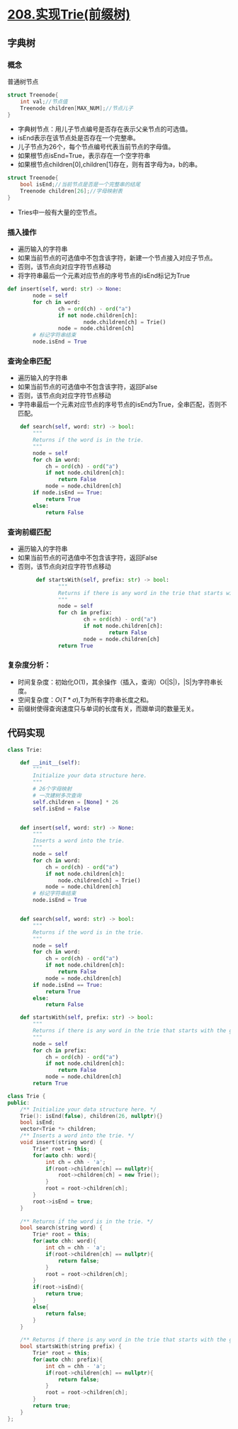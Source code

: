 # [208.实现Trie(前缀树)](https://leetcode-cn.com/problems/implement-trie-prefix-tree/)

## 字典树

### 概念
普通树节点
``` cpp
struct Treenode{
	int val;//节点值
	Treenode children[MAX_NUM];//节点儿子
}
```
+ 字典树节点：用儿子节点编号是否存在表示父亲节点的可选值。
+ isEnd表示在该节点处是否存在一个完整串。
+ 儿子节点为26个，每个节点编号代表当前节点的字母值。
+ 如果根节点isEnd=True，表示存在一个空字符串
+ 如果根节点children[0],children[1]存在，则有首字母为a，b的串。
``` cpp
struct Treenode{
	bool isEnd;//当前节点是否是一个完整串的结尾
	Treenode children[26];//字母映射表
}
```
+ Tries中一般有大量的空节点。
### 插入操作
+ 遍历输入的字符串
+ 如果当前节点的可选值中不包含该字符，新建一个节点接入对应子节点。
+ 否则，该节点向对应字符节点移动
+ 将字符串最后一个元素对应节点的序号节点的isEnd标记为True

``` python
def insert(self, word: str) -> None:
		node = self
		for ch in word:
				ch = ord(ch) - ord("a")
				if not node.children[ch]:
						node.children[ch] = Trie()
				node = node.children[ch]
		# 标记字符串结束
		node.isEnd = True
```

### 查询全串匹配
+ 遍历输入的字符串
+ 如果当前节点的可选值中不包含该字符，返回False
+ 否则，该节点向对应字符节点移动
+ 字符串最后一个元素对应节点的序号节点的isEnd为True，全串匹配，否则不匹配。

``` python
    def search(self, word: str) -> bool:
        """
        Returns if the word is in the trie.
        """
        node = self
        for ch in word:
            ch = ord(ch) - ord("a")
            if not node.children[ch]:
                return False
            node = node.children[ch]
        if node.isEnd == True:
            return True
        else:
            return False
```

### 查询前缀匹配
+ 遍历输入的字符串
+ 如果当前节点的可选值中不包含该字符，返回False
+ 否则，该节点向对应字符节点移动

``` python
		 def startsWith(self, prefix: str) -> bool:
				"""
				Returns if there is any word in the trie that starts with the given prefix.
				"""
				node = self
				for ch in prefix:
						ch = ord(ch) - ord("a")
						if not node.children[ch]:
								return False
						node = node.children[ch]
				return True
```

### 复杂度分析：
+ 时间复杂度：初始化O(1)，其余操作（插入，查询）O(|S|)，|S|为字符串长度。
+ 空间复杂度：$O(T*\sigma)$,T为所有字符串长度之和。
+ 前缀树使得查询速度只与单词的长度有关，而跟单词的数量无关。

## 代码实现

``` python
class Trie:

    def __init__(self):
        """
        Initialize your data structure here.
        """
        # 26个字母映射
        # 一次建树多次查询
        self.children = [None] * 26
        self.isEnd = False


    def insert(self, word: str) -> None:
        """
        Inserts a word into the trie.
        """
        node = self
        for ch in word:
            ch = ord(ch) - ord("a")
            if not node.children[ch]:
                node.children[ch] = Trie()
            node = node.children[ch]
        # 标记字符串结束
        node.isEnd = True


    def search(self, word: str) -> bool:
        """
        Returns if the word is in the trie.
        """
        node = self
        for ch in word:
            ch = ord(ch) - ord("a")
            if not node.children[ch]:
                return False
            node = node.children[ch]
        if node.isEnd == True:
            return True
        else:
            return False

    def startsWith(self, prefix: str) -> bool:
        """
        Returns if there is any word in the trie that starts with the given prefix.
        """
        node = self
        for ch in prefix:
            ch = ord(ch) - ord("a")
            if not node.children[ch]:
                return False
            node = node.children[ch]
        return True
```

``` cpp
class Trie {
public:
    /** Initialize your data structure here. */
    Trie(): isEnd(false), children(26, nullptr){}
    bool isEnd;
    vector<Trie *> children;
    /** Inserts a word into the trie. */
    void insert(string word) {
        Trie* root = this;
        for(auto chh: word){
            int ch = chh - 'a';
            if(root->children[ch] == nullptr){
                root->children[ch] = new Trie();
            }
            root = root->children[ch];
        }
        root->isEnd = true;
    }
    
    /** Returns if the word is in the trie. */
    bool search(string word) {
        Trie* root = this;
        for(auto chh: word){
            int ch = chh - 'a';
            if(root->children[ch] == nullptr){
                return false;
            }
            root = root->children[ch];
        }
        if(root->isEnd){
            return true;
        }
        else{
            return false;
        }
    }
    
    /** Returns if there is any word in the trie that starts with the given prefix. */
    bool startsWith(string prefix) {
        Trie* root = this;
        for(auto chh: prefix){
            int ch = chh - 'a';
            if(root->children[ch] == nullptr){
                return false;
            }
            root = root->children[ch];
        }
        return true;
    }
};
```